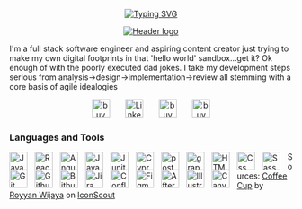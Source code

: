 <p align="center">
  <!-- Typing SVG by DenverCoder1 - https://github.com/DenverCoder1/readme-typing-svg -->
  <a href="https://git.io/typing-svg"><img src="https://readme-typing-svg.herokuapp.com?font=Amatic+SC&weight=700&size=32&pause=1000&color=FFDE59&center=true&width=435&lines=Dad%2FDeveloper%2FCoffee+nerd;Five+years+of+development+experience;I+hyperfocus+on+the+things+that+I+love" alt="Typing SVG" /></a>
</p>
<p align="center">
  <a href="">
    <img src="https://i.imgur.com/BIQiDJz.png" alt="Header logo">
  </a>
</p>

I'm a full stack software engineer and aspiring content creator just trying to make my own digital footprints in that 'hello world' sandbox...get it? Ok enough of with the poorly executed dad jokes. I take my development steps serious from analysis->design->implementation->review all stemming with a core basis of agile idealogies

<p align="center">
  <a href="https://x.com/_therealdevv_"><img width="32px" alt="buyMeACoffee" title="Coffee" src="https://i.imgur.com/k0cyzqb.png"/></a>
  &#8287;&#8287;&#8287;&#8287;&#8287;
  <a href="https://www.linkedin.com/in/dkc86/"><img width="32px" alt="LinkedIn" title="LinkedIn" src="https://i.imgur.com/7ziNQJ3.png"/></a>
  &#8287;&#8287;&#8287;&#8287;&#8287;
  <a href="https://buymeacoffee.com/devvjs"><img width="32px" alt="buyMeACoffee" title="Coffee" src="https://i.imgur.com/XZy4ksY.png"/></a>
  &#8287;&#8287;&#8287;&#8287;&#8287;
  <a href="https://dev.to/devvjs"><img width="32px" alt="buyMeACoffee" title="Coffee" src="https://i.imgur.com/rNBDdF2.png"/></a>
</p>

### Languages and Tools
<img width="32px" align="left" alt="Javascript" style="padding-right:10px;" src="https://cdn.jsdelivr.net/gh/devicons/devicon@latest/icons/javascript/javascript-plain.svg" >
<img width="32px" align="left" alt="React" style="padding-right:10px;" src="https://cdn.jsdelivr.net/gh/devicons/devicon@latest/icons/react/react-original.svg">
<img width="32px" align="left" alt="Angular" style="padding-right:10px;" src="https://cdn.jsdelivr.net/gh/devicons/devicon@latest/icons/angular/angular-plain.svg">
<img width="32px" align="left" alt="Java" style="padding-right:10px;" src="https://cdn.jsdelivr.net/gh/devicons/devicon@latest/icons/java/java-plain.svg">
<img width="32px" align="left" alt="Junit" style="padding-right:10px;" src="https://cdn.jsdelivr.net/gh/devicons/devicon@latest/icons/junit/junit-plain.svg">
<img width="32px" align="left" alt="Cypress" style="padding-right:10px;" src="https://cdn.jsdelivr.net/gh/devicons/devicon@latest/icons/cypressio/cypressio-original.svg">
<img width="32px" align="left" alt="postgresQl" style="padding-right:10px;" src="https://cdn.jsdelivr.net/gh/devicons/devicon@latest/icons/postgresql/postgresql-plain.svg">
<img width="32px" align="left" alt="graphQL" style="padding-right:10px;" src="https://cdn.jsdelivr.net/gh/devicons/devicon@latest/icons/graphql/graphql-plain.svg">
<img width="32px" align="left" alt="HTML5" style="padding-right:10px;" src="https://cdn.jsdelivr.net/gh/devicons/devicon@latest/icons/html5/html5-plain.svg">
<img width="32px" align="left" alt="Css" style="padding-right:10px;" src="https://cdn.jsdelivr.net/gh/devicons/devicon@latest/icons/css3/css3-plain.svg">
<img width="32px" align="left" alt="Sass" style="padding-right:10px;" src="https://cdn.jsdelivr.net/gh/devicons/devicon@latest/icons/sass/sass-original.svg">
<img width="32px" align="left" alt="Git" style="padding-right:10px;" src="https://cdn.jsdelivr.net/gh/devicons/devicon@latest/icons/git/git-plain.svg">
<img width="32px" align="left" alt="Github" style="padding-right:10px;" src="https://cdn.jsdelivr.net/gh/devicons/devicon@latest/icons/github/github-original.svg">
<img width="32px" align="left" alt="Bitbucket" style="padding-right:10px;" src="https://cdn.jsdelivr.net/gh/devicons/devicon@latest/icons/bitbucket/bitbucket-original.svg">
<img width="32px" align="left" alt="Jira" style="padding-right:10px;" src="https://cdn.jsdelivr.net/gh/devicons/devicon@latest/icons/jira/jira-plain.svg">
<img width="32px" align="left" alt="Confluence" style="padding-right:10px;" src="https://cdn.jsdelivr.net/gh/devicons/devicon@latest/icons/confluence/confluence-plain.svg">
<img width="32px" align="left" alt="Figma" style="padding-right:10px;" src="https://cdn.jsdelivr.net/gh/devicons/devicon@latest/icons/figma/figma-plain.svg">
<img width="32px" align="left" alt="AfterEffects" style="padding-right:10px;" src="https://cdn.jsdelivr.net/gh/devicons/devicon@latest/icons/aftereffects/aftereffects-plain.svg">
<img width="32px" align="left" alt="Illustrator" style="padding-right:10px;" src="https://cdn.jsdelivr.net/gh/devicons/devicon@latest/icons/illustrator/illustrator-plain.svg">
<img width="32px" align="left" alt="Canva" style="padding-right:10px;" src="https://cdn.jsdelivr.net/gh/devicons/devicon@latest/icons/canva/canva-original.svg">


Sources:
<a href="https://iconscout.com/icons/coffee-cup" class="text-underline font-size-sm" target="_blank">Coffee Cup</a> by <a href="https://iconscout.com/contributors/royyanwijaya" class="text-underline font-size-sm">Royyan Wijaya</a> on <a href="https://iconscout.com" class="text-underline font-size-sm">IconScout</a>
